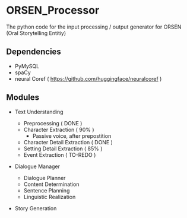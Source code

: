 # ORSEN_Processor
The python code for the input processing / output generator for ORSEN (Oral Storytelling Entitiy)

## Dependencies
- PyMySQL
- spaCy
- neural Coref ( https://github.com/huggingface/neuralcoref )

## Modules
- Text Understanding
  - Preprocessing ( DONE )
  - Character Extraction ( 90% )
    - Passive voice, after prepostition
  - Character Detail Extraction ( DONE )
  - Setting Detail Extraction ( 85% )
  - Event Extraction ( TO-REDO )
  
- Dialogue Manager
  - Dialogue Planner
  - Content Determination
  - Sentence Planning
  - Linguistic Realization

- Story Generation
